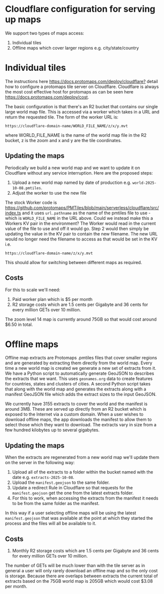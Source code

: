 # Cloudflare configuration for serving up maps
We support two types of maps access:
1. Individual tiles
1. Offline maps which cover larger regions e.g. city/state/country

# Individual tiles
The instructions here <https://docs.protomaps.com/deploy/cloudflare?> detail how to configure a protomaps tile server on Cloudflare. Cloudflare is always the most cost effective host for protomaps as can be seen here <https://docs.protomaps.com/deploy/cost>.

The basic configuration is that there's an R2 bucket that contains our single large world map file. This is accessed via a worker which takes in a URL and return the requested tile. The form of the worker URL is:

`https://cloudflare-domain-name/WORLD_FILE_NAME/z/x/y.mvt`

where WORLD_FILE_NAME is the name of the world map file in the R2 bucket, z is the zoom and x and y are the tile coordinates.

## Updating the maps
Periodically we build a new world map and we want to update it on Cloudflare without any service interruption. Here are the proposed steps:

1. Upload a new world map named by date of production e.g. `world-2025-10-08.pmtiles`.
1. Adjust the worker to use the new file

The stock Worker code is <https://github.com/protomaps/PMTiles/blob/main/serverless/cloudflare/src/index.ts> and it uses `url.pathname` as the name of the pmtiles file to use - which is `WORLD_FILE_NAME` in the URL above. Could we instead make this a Workers KV pair in the environment? The Worker would read in the current value of the file to use and off it would go. Step 2 would then simply be updating the value in the KV pair to contain the new filename. The new URL would no longer need the filename to access as that would be set in the KV i.e.

`https://cloudflare-domain-name/z/x/y.mvt`

This should allow for switching between different maps as required.

## Costs
For this to scale we'll need:
1. Paid worker plan which is $5 per month
1. R2 storage costs which are 1.5 cents per Gigabyte and 36 cents for every million GETs over 10 million.

The zoom level 14 map is currently around 75GB so that would cost around $6.50 in total.


# Offline maps
Offline map extracts are Protomaps .pmtiles files that cover smaller regions and are generated by extracting them directly from the world map. Every time a new world map is created we generate a new set of extracts from it. We have a Python script to automatically generate GeoJSON to describes the extracts that we want. This uses `geonames.org` data to create features for countries, states and clusters of cities. A second Python script takes that along with the world map and generates the extracts along with a manifest GeoJSON file which adds the extract sizes to the input GeoJSON.

We currently have 3155 extracts to cover the world and the manifest is around 3MB. These are served up directly from an R2 bucket which is exposed to the Internet via a custom domain. When a user wishes to download offline maps, the app downloads the manifest to allow them to select those which they want to download. The extracts vary in size from a few hundred kilobytes up to several gigabytes.

## Updating the maps
When the extracts are regenerated from a new world map we'll update them on the server in the following way:

1. Upload all of the extracts to a folder within the bucket named with the date e.g. `extracts-2025-10-08`.
1. Upload the `manifest.geojson` to the same folder.
1. Update a redirect Rule in Cloudflare so that requests for the `manifest.geojson` get the one from the latest extracts folder.
1. For this to work, when accessing the extracts from the manifest it needs to be from the same folder as the manifest.

In this way if a user selecting offline maps will be using the latest `manifest.geojson` that was available at the point at which they started the process and the files will all be available to it.

## Costs
1. Monthly R2 storage costs which are 1.5 cents per Gigabyte and 36 cents for every million GETs over 10 million.

The number of GETs will be much lower than with the tile server as in general a user will only rarely download an offline map and so the only cost is storage. Because there are overlaps between extracts the current total of extracts based on the 75GB world map is 205GB which would cost $3.08 per month.